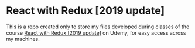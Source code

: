 # React with Redux [2019 update]

This is a repo created only to store my files developed during classes of the course 
[React with Redux \[2019 update\]](https://www.udemy.com/react-redux/) on Udemy, 
for easy access across my machines.

